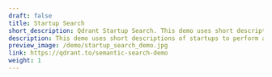 ```yaml
---
draft: false
title: Startup Search
short_description: Qdrant Startup Search. This demo uses short descriptions of startups to perform a semantic search
description: This demo uses short descriptions of startups to perform a semantic search. Each startup description converted into a vector using a pre-trained SentenceTransformer model and uploaded to the Qdrant vector search engine. Demo service processes text input with the same model and uses its output to query Qdrant for similar vectors. You can turn neural search on and off to compare the result with regular full-text search.
preview_image: /demo/startup_search_demo.jpg
link: https://qdrant.to/semantic-search-demo
weight: 1
---
```

